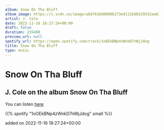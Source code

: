 ```yaml
---
album: Snow On Tha Bluff
album_image: https://i.scdn.co/image/ab67616d0000b273e9111b8b529532aa62b14bdc
artist: J. Cole
date: 2022-11-16 18:27:24+00:00
draft: false
duration: 235480
preview_url: null
spotify_url: https://open.spotify.com/track/1oOEkBNp4zWnkD7nWjJdog
title: Snow On Tha Bluff
type: music
---
```



# Snow On Tha Bluff

## J. Cole on the album Snow On Tha Bluff

You can listen [here](https://open.spotify.com/track/1oOEkBNp4zWnkD7nWjJdog)

{{% spotify "1oOEkBNp4zWnkD7nWjJdog" small %}}

added on 2022-11-16 18:27:24+00:00